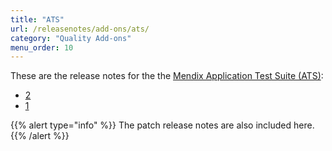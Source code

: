 ```yaml
---
title: "ATS"
url: /releasenotes/add-ons/ats/
category: "Quality Add-ons"
menu_order: 10
---
```


These are the release notes for the the [Mendix Application Test Suite (ATS)](/addons/ats-addon/):

* [2](/releasenotes/add-ons/ats-2/)
* [1](/releasenotes/add-ons/ats-1/)

{{% alert type="info" %}}
The patch release notes are also included here.
{{% /alert %}}
